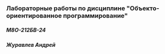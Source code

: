 ### Лабораторные работы по дисциплине "Объекто-ориентированное программирование"

##### *М8О-212БВ-24*
##### *Журавлев Андрей* 
